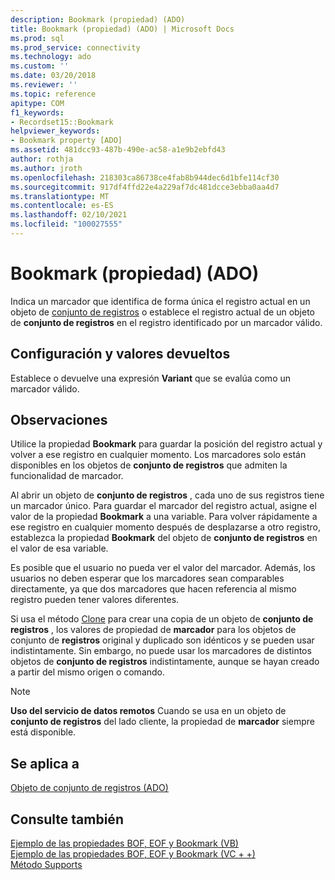 ```yaml
---
description: Bookmark (propiedad) (ADO)
title: Bookmark (propiedad) (ADO) | Microsoft Docs
ms.prod: sql
ms.prod_service: connectivity
ms.technology: ado
ms.custom: ''
ms.date: 03/20/2018
ms.reviewer: ''
ms.topic: reference
apitype: COM
f1_keywords:
- Recordset15::Bookmark
helpviewer_keywords:
- Bookmark property [ADO]
ms.assetid: 481dcc93-487b-490e-ac58-a1e9b2ebfd43
author: rothja
ms.author: jroth
ms.openlocfilehash: 218303ca86738ce4fab8b944dec6d1bfe114cf30
ms.sourcegitcommit: 917df4ffd22e4a229af7dc481dcce3ebba0aa4d7
ms.translationtype: MT
ms.contentlocale: es-ES
ms.lasthandoff: 02/10/2021
ms.locfileid: "100027555"
---
```

# <a name="bookmark-property-ado"></a>Bookmark (propiedad) (ADO)
Indica un marcador que identifica de forma única el registro actual en un objeto de [conjunto de registros](./recordset-object-ado.md) o establece el registro actual de un objeto de **conjunto de registros** en el registro identificado por un marcador válido.  
  
## <a name="settings-and-return-values"></a>Configuración y valores devueltos  
 Establece o devuelve una expresión **Variant** que se evalúa como un marcador válido.  
  
## <a name="remarks"></a>Observaciones  
 Utilice la propiedad **Bookmark** para guardar la posición del registro actual y volver a ese registro en cualquier momento. Los marcadores solo están disponibles en los objetos de **conjunto de registros** que admiten la funcionalidad de marcador.  
  
 Al abrir un objeto de **conjunto de registros** , cada uno de sus registros tiene un marcador único. Para guardar el marcador del registro actual, asigne el valor de la propiedad **Bookmark** a una variable. Para volver rápidamente a ese registro en cualquier momento después de desplazarse a otro registro, establezca la propiedad **Bookmark** del objeto de **conjunto de registros** en el valor de esa variable.  
  
 Es posible que el usuario no pueda ver el valor del marcador. Además, los usuarios no deben esperar que los marcadores sean comparables directamente, ya que dos marcadores que hacen referencia al mismo registro pueden tener valores diferentes.  
  
 Si usa el método [Clone](./clone-method-ado.md) para crear una copia de un objeto de **conjunto de registros** , los valores de propiedad de **marcador** para los objetos de conjunto de **registros** original y duplicado son idénticos y se pueden usar indistintamente. Sin embargo, no puede usar los marcadores de distintos objetos de **conjunto de registros** indistintamente, aunque se hayan creado a partir del mismo origen o comando.  
  
> [!NOTE]
>  **Uso del servicio de datos remotos** Cuando se usa en un objeto de **conjunto de registros** del lado cliente, la propiedad de **marcador** siempre está disponible.  
  
## <a name="applies-to"></a>Se aplica a  
 [Objeto de conjunto de registros (ADO)](./recordset-object-ado.md)  
  
## <a name="see-also"></a>Consulte también  
 [Ejemplo de las propiedades BOF, EOF y Bookmark (VB)](./bof-eof-and-bookmark-properties-example-vb.md)   
 [Ejemplo de las propiedades BOF, EOF y Bookmark (VC + +)](./bof-eof-and-bookmark-properties-example-vc.md)   
 [Método Supports](./supports-method.md)